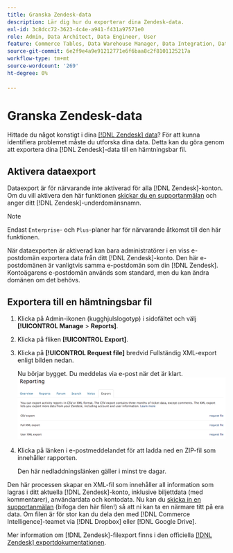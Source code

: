 ```yaml
---
title: Granska Zendesk-data
description: Lär dig hur du exporterar dina Zendesk-data.
exl-id: 3c8dcc72-3623-4c4e-a941-f431a97571e0
role: Admin, Data Architect, Data Engineer, User
feature: Commerce Tables, Data Warehouse Manager, Data Integration, Data Import/Export
source-git-commit: 6e2f9e4a9e91212771e6f6baa8c2f8101125217a
workflow-type: tm+mt
source-wordcount: '269'
ht-degree: 0%

---
```


# Granska Zendesk-data

Hittade du något konstigt i dina [[!DNL Zendesk] data](../integrations/exp-zendesk-data.md)? För att kunna identifiera problemet måste du utforska dina data. Detta kan du göra genom att exportera dina [!DNL Zendesk]-data till en hämtningsbar fil.

## Aktivera dataexport

Dataexport är för närvarande inte aktiverad för alla [!DNL Zendesk]-konton. Om du vill aktivera den här funktionen [skickar du en supportanmälan](https://experienceleague.adobe.com/docs/commerce-knowledge-base/kb/troubleshooting/miscellaneous/mbi-service-policies.html) och anger ditt [!DNL Zendesk]-underdomänsnamn.

>[!NOTE]
>
>Endast `Enterprise`- och `Plus`-planer har för närvarande åtkomst till den här funktionen.

När dataexporten är aktiverad kan bara administratörer i en viss e-postdomän exportera data från ditt [!DNL Zendesk]-konto. Den här e-postdomänen är vanligtvis samma e-postdomän som din [!DNL Zendesk]. Kontoägarens e-postdomän används som standard, men du kan ändra domänen om det behövs.

## Exportera till en hämtningsbar fil

1. Klicka på Admin-ikonen (kugghjulslogotyp) i sidofältet och välj **[!UICONTROL Manage** > **Reports]**.
1. Klicka på fliken **[!UICONTROL Export]**.
1. Klicka på **[!UICONTROL Request file]** bredvid Fullständig XML-export enligt bilden nedan.

   Nu börjar bygget. Du meddelas via e-post när det är klart.
   ![reports_export_new.png](../../../assets/reports_export_new.png)

1. Klicka på länken i e-postmeddelandet för att ladda ned en ZIP-fil som innehåller rapporten.

   Den här nedladdningslänken gäller i minst tre dagar.

Den här processen skapar en XML-fil som innehåller all information som lagras i ditt aktuella [!DNL Zendesk]-konto, inklusive biljettdata (med kommentarer), användardata och kontodata. Nu kan du [skicka in en supportanmälan](https://experienceleague.adobe.com/docs/commerce-knowledge-base/kb/troubleshooting/miscellaneous/mbi-service-policies.html) (bifoga den här filen!) så att ni kan ta en närmare titt på era data. Om filen är för stor kan du dela den med [!DNL Commerce Intelligence]-teamet via [!DNL Dropbox] eller [!DNL Google Drive].

Mer information om [!DNL Zendesk]-filexport finns i den officiella [[!DNL Zendesk] exportdokumentationen](https://support.zendesk.com/hc/en-us/articles/4408886165402-Exporting-data-to-a-JSON-CSV-or-XML-file).
